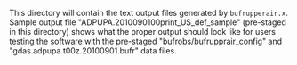 This directory will contain the text output files generated
by `bufrupperair.x`.  Sample output file "ADPUPA.2010090100print_US_def_sample"
(pre-staged in this directory) shows what the proper output should look like
for users testing the software with the pre-staged "bufrobs/bufrupprair_config"
and "gdas.adpupa.t00z.20100901.bufr" data files.

